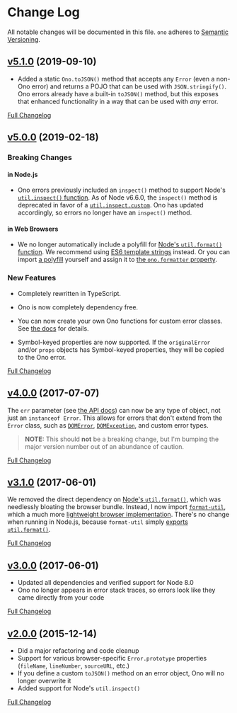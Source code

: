 Change Log
=======================================
All notable changes will be documented in this file.
`ono` adheres to [Semantic Versioning](http://semver.org/).


[v5.1.0](https://github.com/JS-DevTools/ono/tree/v5.1.0) (2019-09-10)
----------------------------------------------------------------------------------------------------

- Added a static `Ono.toJSON()` method that accepts any `Error` (even a non-Ono error) and returns a POJO that can be used with `JSON.stringify()`.  Ono errors already have a built-in `toJSON()` method, but this exposes that enhanced functionality in a way that can be used with _any_ error.

[Full Changelog](https://github.com/JS-DevTools/ono/compare/v5.0.2...v5.1.0)



[v5.0.0](https://github.com/JS-DevTools/ono/tree/v5.0.0) (2019-02-18)
----------------------------------------------------------------------------------------------------
### Breaking Changes

#### in Node.js

- Ono errors previously included an `inspect()` method to support Node's [`util.inspect()` function](https://nodejs.org/api/util.html#util_util_inspect_object_options).  As of Node v6.6.0, the `inspect()` method is deprecated in favor of a [`util.inspect.custom`](https://nodejs.org/api/util.html#util_util_inspect_custom).  Ono has updated accordingly, so errors no longer have an `inspect()` method.

#### in Web Browsers

- We no longer automatically include a polyfill for [Node's `util.format()` function](https://nodejs.org/api/util.html#util_util_format_format_args).  We recommend using [ES6 template strings](https://developer.mozilla.org/en-US/docs/Web/JavaScript/Reference/Template_literals) instead. Or you can import [a polyfill](https://github.com/tmpfs/format-util) yourself and assign it to [the `ono.formatter` property](https://jstools.dev/ono/#onoformatter).

### New Features

- Completely rewritten in TypeScript.

- Ono is now completely dependency free.

- You can now create your own Ono functions for custom error classes.  See [the docs](https://jstools.dev/ono/#custom-error-classes) for details.

- Symbol-keyed properties are now supported.  If the `originalError` and/or `props` objects has Symbol-keyed properties, they will be copied to the Ono error.

[Full Changelog](https://github.com/JS-DevTools/ono/compare/v4.0.11...v5.0.0)



[v4.0.0](https://github.com/JS-DevTools/ono/tree/v4.0.0) (2017-07-07)
----------------------------------------------------------------------------------------------------
The `err` parameter (see [the API docs](https://github.com/JS-DevTools/ono#api)) can now be any type of object, not just an `instanceof Error`. This allows for errors that don't extend from the `Error` class, such as [`DOMError`](https://developer.mozilla.org/en-US/docs/Web/API/DOMError), [`DOMException`](https://developer.mozilla.org/en-US/docs/Web/API/DOMException), and custom error types.

> **NOTE:** This should **not** be a breaking change, but I'm bumping the major version number out of an abundance of caution.

[Full Changelog](https://github.com/JS-DevTools/ono/compare/v3.1.0...v4.0.0)



[v3.1.0](https://github.com/JS-DevTools/ono/tree/v3.1.0) (2017-06-01)
----------------------------------------------------------------------------------------------------
We removed the direct dependency on [Node's `util.format()`](https://nodejs.org/api/util.html#util_util_format_format_args), which was needlessly bloating the browser bundle. Instead, I now import [`format-util`](https://www.npmjs.com/package/format-util), which a much more [lightweight browser implementation](https://github.com/tmpfs/format-util/blob/f88c550ef10c5aaadc15a7ebab595f891bb385e1/format.js).  There's no change when running in Node.js, because `format-util` simply [exports `util.format()`](https://github.com/tmpfs/format-util/blob/392628c5d45e558589f2f19ffb9d79d4b5540010/index.js#L1).

[Full Changelog](https://github.com/JS-DevTools/ono/compare/v3.0.0...v3.1.0)



[v3.0.0](https://github.com/JS-DevTools/ono/tree/v3.0.0) (2017-06-01)
----------------------------------------------------------------------------------------------------
- Updated all dependencies and verified support for Node 8.0
- Ono no longer appears in error stack traces, so errors look like they came directly from your code

[Full Changelog](https://github.com/JS-DevTools/ono/compare/v2.0.0...v3.0.0)



[v2.0.0](https://github.com/JS-DevTools/ono/tree/v2.0.0) (2015-12-14)
----------------------------------------------------------------------------------------------------
- Did a major refactoring and code cleanup
- Support for various browser-specific `Error.prototype` properties (`fileName`, `lineNumber`, `sourceURL`, etc.)
- If you define a custom `toJSON()` method on an error object, Ono will no longer overwrite it
- Added support for Node's `util.inspect()`

[Full Changelog](https://github.com/JS-DevTools/ono/compare/v1.0.22...v2.0.0)
